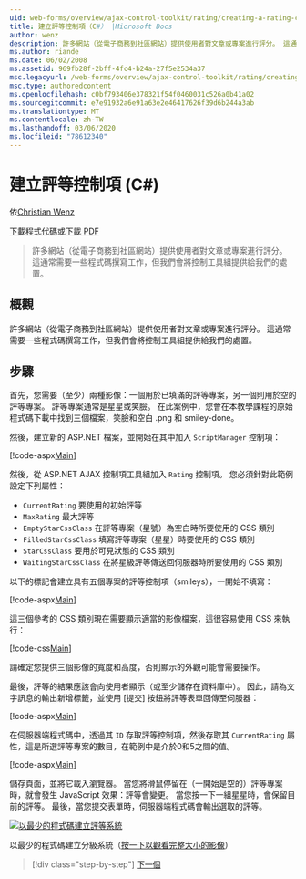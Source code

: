```yaml
---
uid: web-forms/overview/ajax-control-toolkit/rating/creating-a-rating-control-cs
title: 建立評等控制項（C#） |Microsoft Docs
author: wenz
description: 許多網站（從電子商務到社區網站）提供使用者對文章或專案進行評分。 這通常需要一些編碼工作，但我們有 。
ms.author: riande
ms.date: 06/02/2008
ms.assetid: 969fb28f-2bff-4fc4-b24a-27f5e2534a37
msc.legacyurl: /web-forms/overview/ajax-control-toolkit/rating/creating-a-rating-control-cs
msc.type: authoredcontent
ms.openlocfilehash: c0bf793406e378321f54f0460031c526a0b41a02
ms.sourcegitcommit: e7e91932a6e91a63e2e46417626f39d6b244a3ab
ms.translationtype: MT
ms.contentlocale: zh-TW
ms.lasthandoff: 03/06/2020
ms.locfileid: "78612340"
---
```

# <a name="creating-a-rating-control-c"></a>建立評等控制項 (C#)

依[Christian Wenz](https://github.com/wenz)

[下載程式代碼](https://download.microsoft.com/download/9/3/f/93f8daea-bebd-4821-833b-95205389c7d0/rating0.cs.zip)或[下載 PDF](https://download.microsoft.com/download/2/d/c/2dc10e34-6983-41d4-9c08-f78f5387d32b/rating0CS.pdf)

> 許多網站（從電子商務到社區網站）提供使用者對文章或專案進行評分。 這通常需要一些程式碼撰寫工作，但我們會將控制工具組提供給我們的處置。

## <a name="overview"></a>概觀

許多網站（從電子商務到社區網站）提供使用者對文章或專案進行評分。 這通常需要一些程式碼撰寫工作，但我們會將控制工具組提供給我們的處置。

## <a name="steps"></a>步驟

首先，您需要（至少）兩種影像：一個用於已填滿的評等專案，另一個則用於空的評等專案。 評等專案通常是星星或笑臉。 在此案例中，您會在本教學課程的原始程式碼下載中找到三個檔案，笑臉和空白 .png 和 smiley-done。

然後，建立新的 ASP.NET 檔案，並開始在其中加入 `ScriptManager` 控制項：

[!code-aspx[Main](creating-a-rating-control-cs/samples/sample1.aspx)]

然後，從 ASP.NET AJAX 控制項工具組加入 `Rating` 控制項。 您必須針對此範例設定下列屬性：

- `CurrentRating` 要使用的初始評等
- `MaxRating` 最大評等
- `EmptyStarCssClass` 在評等專案（星號）為空白時所要使用的 CSS 類別
- `FilledStarCssClass` 填寫評等專案（星星）時要使用的 CSS 類別
- `StarCssClass` 要用於可見狀態的 CSS 類別
- `WaitingStarCssClass` 在將星級評等傳送回伺服器時所要使用的 CSS 類別

以下的標記會建立具有五個專案的評等控制項（smileys），一開始不填寫：

[!code-aspx[Main](creating-a-rating-control-cs/samples/sample2.aspx)]

這三個參考的 CSS 類別現在需要顯示適當的影像檔案，這很容易使用 CSS 來執行：

[!code-css[Main](creating-a-rating-control-cs/samples/sample3.css)]

請確定您提供三個影像的寬度和高度，否則顯示的外觀可能會需要操作。

最後，評等的結果應該會向使用者顯示（或至少儲存在資料庫中）。 因此，請為文字訊息的輸出新增標籤，並使用 [提交] 按鈕將評等表單回傳至伺服器：

[!code-aspx[Main](creating-a-rating-control-cs/samples/sample4.aspx)]

在伺服器端程式碼中，透過其 `ID` 存取評等控制項，然後存取其 `CurrentRating` 屬性，這是所選評等專案的數目，在範例中是介於0和5之間的值。

[!code-aspx[Main](creating-a-rating-control-cs/samples/sample5.aspx)]

儲存頁面，並將它載入瀏覽器。 當您將滑鼠停留在（一開始是空的）評等專案時，就會發生 JavaScript 效果：評等會變更。 當您按一下一組星星時，會保留目前的評等。 最後，當您提交表單時，伺服器端程式碼會輸出選取的評等。

[![以最少的程式碼建立評等系統](creating-a-rating-control-cs/_static/image2.png)](creating-a-rating-control-cs/_static/image1.png)

以最少的程式碼建立分級系統（[按一下以觀看完整大小的影像](creating-a-rating-control-cs/_static/image3.png)）

> [!div class="step-by-step"]
> [下一個](creating-a-rating-control-vb.md)
